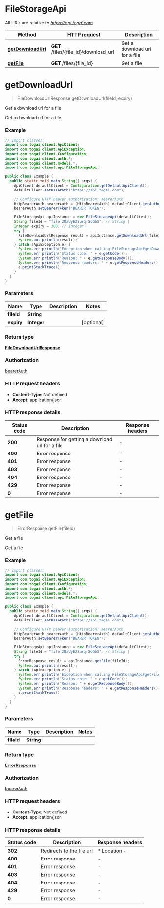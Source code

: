 # FileStorageApi

All URIs are relative to *https://api.togai.com*

| Method | HTTP request | Description |
|------------- | ------------- | -------------|
| [**getDownloadUrl**](FileStorageApi.md#getDownloadUrl) | **GET** /files/{file_id}/download_url | Get a download url for a file |
| [**getFile**](FileStorageApi.md#getFile) | **GET** /files/{file_id} | Get a file |


<a id="getDownloadUrl"></a>
# **getDownloadUrl**
> FileDownloadUrlResponse getDownloadUrl(fileId, expiry)

Get a download url for a file

Get a download url for a file

### Example
```java
// Import classes:
import com.togai.client.ApiClient;
import com.togai.client.ApiException;
import com.togai.client.Configuration;
import com.togai.client.auth.*;
import com.togai.client.models.*;
import com.togai.client.api.FileStorageApi;

public class Example {
  public static void main(String[] args) {
    ApiClient defaultClient = Configuration.getDefaultApiClient();
    defaultClient.setBasePath("https://api.togai.com");
    
    // Configure HTTP bearer authorization: bearerAuth
    HttpBearerAuth bearerAuth = (HttpBearerAuth) defaultClient.getAuthentication("bearerAuth");
    bearerAuth.setBearerToken("BEARER TOKEN");

    FileStorageApi apiInstance = new FileStorageApi(defaultClient);
    String fileId = "file.20aUyEZSuYq.SoGbS"; // String | 
    Integer expiry = 300; // Integer | 
    try {
      FileDownloadUrlResponse result = apiInstance.getDownloadUrl(fileId, expiry);
      System.out.println(result);
    } catch (ApiException e) {
      System.err.println("Exception when calling FileStorageApi#getDownloadUrl");
      System.err.println("Status code: " + e.getCode());
      System.err.println("Reason: " + e.getResponseBody());
      System.err.println("Response headers: " + e.getResponseHeaders());
      e.printStackTrace();
    }
  }
}
```

### Parameters

| Name | Type | Description  | Notes |
|------------- | ------------- | ------------- | -------------|
| **fileId** | **String**|  | |
| **expiry** | **Integer**|  | [optional] |

### Return type

[**FileDownloadUrlResponse**](FileDownloadUrlResponse.md)

### Authorization

[bearerAuth](../README.md#bearerAuth)

### HTTP request headers

 - **Content-Type**: Not defined
 - **Accept**: application/json

### HTTP response details
| Status code | Description | Response headers |
|-------------|-------------|------------------|
| **200** | Response for getting a download url for a file |  -  |
| **400** | Error response |  -  |
| **401** | Error response |  -  |
| **403** | Error response |  -  |
| **404** | Error response |  -  |
| **429** | Error response |  -  |
| **0** | Error response |  -  |

<a id="getFile"></a>
# **getFile**
> ErrorResponse getFile(fileId)

Get a file

Get a file

### Example
```java
// Import classes:
import com.togai.client.ApiClient;
import com.togai.client.ApiException;
import com.togai.client.Configuration;
import com.togai.client.auth.*;
import com.togai.client.models.*;
import com.togai.client.api.FileStorageApi;

public class Example {
  public static void main(String[] args) {
    ApiClient defaultClient = Configuration.getDefaultApiClient();
    defaultClient.setBasePath("https://api.togai.com");
    
    // Configure HTTP bearer authorization: bearerAuth
    HttpBearerAuth bearerAuth = (HttpBearerAuth) defaultClient.getAuthentication("bearerAuth");
    bearerAuth.setBearerToken("BEARER TOKEN");

    FileStorageApi apiInstance = new FileStorageApi(defaultClient);
    String fileId = "file.20aUyEZSuYq.SoGbS"; // String | 
    try {
      ErrorResponse result = apiInstance.getFile(fileId);
      System.out.println(result);
    } catch (ApiException e) {
      System.err.println("Exception when calling FileStorageApi#getFile");
      System.err.println("Status code: " + e.getCode());
      System.err.println("Reason: " + e.getResponseBody());
      System.err.println("Response headers: " + e.getResponseHeaders());
      e.printStackTrace();
    }
  }
}
```

### Parameters

| Name | Type | Description  | Notes |
|------------- | ------------- | ------------- | -------------|
| **fileId** | **String**|  | |

### Return type

[**ErrorResponse**](ErrorResponse.md)

### Authorization

[bearerAuth](../README.md#bearerAuth)

### HTTP request headers

 - **Content-Type**: Not defined
 - **Accept**: application/json

### HTTP response details
| Status code | Description | Response headers |
|-------------|-------------|------------------|
| **302** | Redirects to the file url |  * Location -  <br>  |
| **400** | Error response |  -  |
| **401** | Error response |  -  |
| **403** | Error response |  -  |
| **404** | Error response |  -  |
| **429** | Error response |  -  |
| **0** | Error response |  -  |

